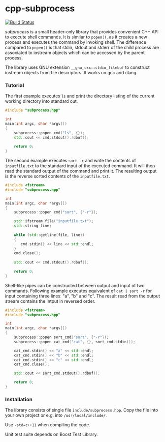 
# cpp-subprocess

[![Build Status](https://travis-ci.org/tsaarni/cpp-subprocess.svg?branch=master)](https://travis-ci.org/tsaarni/cpp-subprocess)

*subprocess* is a small header-only library that provides convenient
C++ API to execute shell commands.  It is similar to `popen()`, as it
creates a new process and executes the command by invoking shell.  The
difference compared to `popen()` is that stdin, stdout and stderr of
the child process are associated to iostream objects which can be
accessed by the parent process.

The library uses GNU extension `__gnu_cxx::stdio_filebuf` to construct
iostream objects from file descriptors.  It works on gcc and clang.


### Tutorial

The first example executes `ls` and print the directory listing of
the current working directory into standard out.

```C++
#include "subprocess.hpp"

int
main(int argc, char *argv[])
{
    subprocess::popen cmd("ls", {});
    std::cout << cmd.stdout().rdbuf();
    
    return 0;
}
```

The second example executes `sort -r` and write the contents of
`inputfile.txt` to the standard input of the executed command.  It
will then read the standard output of the command and print it.  The
resulting output is the reverse sorted contents of the
`inputfile.txt`.


```C++
#include <fstream>
#include "subprocess.hpp"

int
main(int argc, char *argv[])
{
    subprocess::popen cmd("sort", {"-r"});

    std::ifstream file("inputfile.txt");
    std::string line;
    
    while (std::getline(file, line))
    {
       cmd.stdin() << line << std::endl;
    }
    cmd.close();
   
    std::cout << cmd.stdout().rdbuf();
    
    return 0;
}
```

Shell-like pipes can be constructed between output and input of two
commands.  Following example executes equivalent of `cat | sort -r`
for input containing three lines: "a", "b" and "c".  The result read
from the output stream contains the intput in reversed order.

```C++
#include <fstream>
#include "subprocess.hpp"

int
main(int argc, char *argv[])
{
    subprocess::popen sort_cmd("sort", {"-r"});
    subprocess::popen cat_cmd("cat", {}, sort_cmd.stdin());

    cat_cmd.stdin() << "a" << std::endl;
    cat_cmd.stdin() << "b" << std::endl;
    cat_cmd.stdin() << "c" << std::endl;
    cat_cmd.close();

    std::cout << sort_cmd.stdout().rdbuf();

    return 0;
}
```


### Installation

The library consists of single file `include/subprocess.hpp`.  Copy
the file into your own project or e.g. into `/usr/local/include/`.

Use `-std=c++11` when compiling the code.

Unit test suite depends on Boost Test Library.
